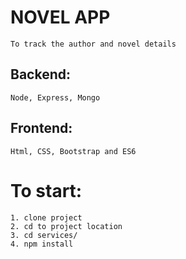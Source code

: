 # NOVEL APP
    To track the author and novel details
## Backend:
    Node, Express, Mongo
## Frontend:
    Html, CSS, Bootstrap and ES6
# To start:
    1. clone project
    2. cd to project location
    3. cd services/
    4. npm install

